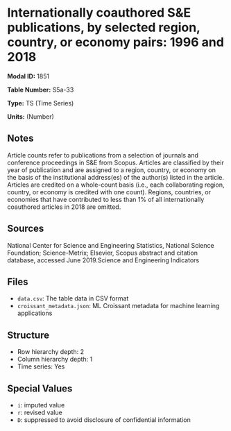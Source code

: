 # Internationally coauthored S&E publications, by selected region, country, or economy pairs: 1996 and 2018

**Modal ID:** 1851

**Table Number:** S5a-33

**Type:** TS (Time Series)

**Units:** (Number)

## Notes

Article counts refer to publications from a selection of journals and conference proceedings in S&E from Scopus. Articles are classified by their year of publication and are assigned to a region, country, or economy on the basis of the institutional address(es) of the author(s) listed in the article. Articles are credited on a whole-count basis (i.e., each collaborating region, country, or economy is credited with one count). Regions, countries, or economies that have contributed to less than 1% of all internationally coauthored articles in 2018 are omitted.

## Sources

National Center for Science and Engineering Statistics, National Science Foundation; Science-Metrix; Elsevier, Scopus abstract and citation database, accessed June 2019.Science and Engineering Indicators

## Files

- `data.csv`: The table data in CSV format
- `croissant_metadata.json`: ML Croissant metadata for machine learning applications

## Structure

- Row hierarchy depth: 2
- Column hierarchy depth: 1
- Time series: Yes

## Special Values

- `i`: imputed value
- `r`: revised value
- `D`: suppressed to avoid disclosure of confidential information
